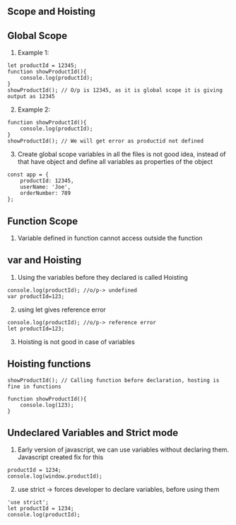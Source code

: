 ## Scope and Hoisting 

## Global Scope
1) Example 1:
```
let productId = 12345;
function showProductId(){
    console.log(productId);
}
showProductId(); // O/p is 12345, as it is global scope it is giving output as 12345
```
2) Example 2:
```
function showProductId(){
    console.log(productId);
}
showProductId(); // We will get error as productid not defined
```
3) Create global scope variables in all the files is not good idea, instead of that have object and define all variables as properties of the object 
```
const app = {
    productId: 12345,
    userName: 'Joe',
    orderNumber: 789
};
```

## Function Scope
1) Variable defined in function cannot access outside the function 

## var and Hoisting 
1) Using the variables before they declared is called Hoisting 
```
console.log(productId); //o/p-> undefined
var productId=123;
```
2) using let gives reference error 
```
console.log(productId); //o/p-> reference error
let productId=123;
```
3) Hoisting is not good in case of variables

## Hoisting functions
```
showProductId(); // Calling function before declaration, hosting is fine in functions

function showProductId(){
    console.log(123);
}
```

## Undeclared Variables and Strict mode
1) Early version of javascript, we can use variables without declaring them. Javascript created fix for this
```
productId = 1234;
console.log(window.productId);
```
2) use strict -> forces developer to declare variables, before using them 
```
'use strict';
let productId = 1234;
console.log(productId);
```
